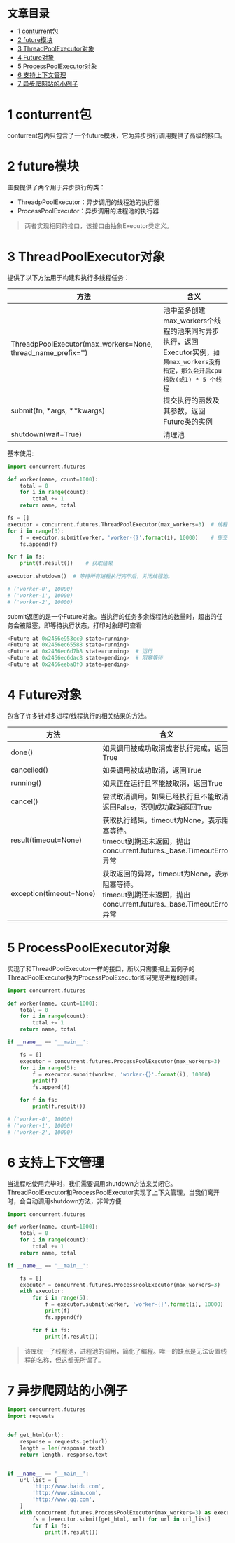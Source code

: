<font size=5 face='微软雅黑'>__文章目录__</font>
<!-- TOC -->

- [1 conturrent包](#1-conturrent包)
- [2 future模块](#2-future模块)
- [3 ThreadPoolExecutor对象](#3-threadpoolexecutor对象)
- [4 Future对象](#4-future对象)
- [5 ProcessPoolExecutor对象](#5-processpoolexecutor对象)
- [6 支持上下文管理](#6-支持上下文管理)
- [7 异步爬网站的小例子](#7-异步爬网站的小例子)

<!-- /TOC -->

# 1 conturrent包
conturrent包内只包含了一个future模块，它为异步执行调用提供了高级的接口。

# 2 future模块
主要提供了两个用于异步执行的类：
- ThreadpPoolExecutor：异步调用的线程池的执行器
- ProcessPoolExecutor：异步调用的进程池的执行器
> 两者实现相同的接口，该接口由抽象Executor类定义。

# 3 ThreadPoolExecutor对象
提供了以下方法用于构建和执行多线程任务：

|方法|含义|
|-----|----|
|ThreadpPoolExecutor(max_workers=None, thread_name_prefix='')|池中至多创建max_workers个线程的池来同时异步执行，返回Executor实例，`如果max_workers没有指定，那么会开启cpu核数(或1) * 5 个线程`
|submit(fn, *args, **kwargs)|提交执行的函数及其参数，返回Future类的实例
|shutdown(wait=True)|清理池  

基本使用:
```python
import concurrent.futures

def worker(name, count=1000):
    total = 0
    for i in range(count):
        total += 1
    return name, total

fs = []
executor = concurrent.futures.ThreadPoolExecutor(max_workers=3)  # 线程池为3
for i in range(3):
    f = executor.submit(worker, 'worker-{}'.format(i), 10000)    # 提交即异步执行
    fs.append(f)

for f in fs:
    print(f.result())    # 获取结果
    
executor.shutdown()  # 等待所有进程执行完毕后，关闭线程池。

# ('worker-0', 10000)
# ('worker-1', 10000)
# ('worker-2', 10000)
```
submit返回的是一个Future对象。当执行的任务多余线程池的数量时，超出的任务会被阻塞，即等待执行状态，打印对象即可查看
```python
<Future at 0x2456e953cc0 state=running>
<Future at 0x2456ec65588 state=running>
<Future at 0x2456ec6d7b8 state=running>  # 运行
<Future at 0x2456ec6dac8 state=pending>  # 阻塞等待
<Future at 0x2456eeba0f0 state=pending>
```

# 4 Future对象
包含了许多针对多进程/线程执行的相关结果的方法。

|方法|含义|
|----|----|
|done()|如果调用被成功取消或者执行完成，返回True|
|cancelled()|如果调用被成功取消，返回True|
|running()|如果正在运行且不能被取消，返回True|
|cancel()|尝试取消调用。如果已经执行且不能取消返回False，否则成功取消返回True|
|result(timeout=None)|获取执行结果，timeout为None，表示阻塞等待。<br>timeout到期还未返回，抛出concurrent.futures._base.TimeoutError异常
|exception(timeout=None)|获取返回的异常，timeout为None，表示阻塞等待。<br>timeout到期还未返回，抛出concurrent.futures._base.TimeoutError异常

# 5 ProcessPoolExecutor对象
实现了和ThreadPoolExecutor一样的接口，所以只需要把上面例子的ThreadPoolExecutor换为ProcessPoolExecutor即可完成进程的创建。
```python
import concurrent.futures

def worker(name, count=1000):
    total = 0
    for i in range(count):
        total += 1
    return name, total

if __name__ == '__main__':

    fs = []
    executor = concurrent.futures.ProcessPoolExecutor(max_workers=3)
    for i in range(5):
        f = executor.submit(worker, 'worker-{}'.format(i), 10000)
        print(f)
        fs.append(f)

    for f in fs:
        print(f.result())

# ('worker-0', 10000)
# ('worker-1', 10000)
# ('worker-2', 10000)
```

# 6 支持上下文管理
当进程吃使用完毕时，我们需要调用shutdown方法来关闭它。ThreadPoolExecutor和ProcessPoolExecutor实现了上下文管理，当我们离开时，会自动调用shutdown方法，非常方便
```python
import concurrent.futures

def worker(name, count=1000):
    total = 0
    for i in range(count):
        total += 1
    return name, total

if __name__ == '__main__':

    fs = []
    executor = concurrent.futures.ProcessPoolExecutor(max_workers=3)
    with executor:
        for i in range(5):
            f = executor.submit(worker, 'worker-{}'.format(i), 10000)
            print(f)
            fs.append(f)

        for f in fs:
            print(f.result())
```
> 该库统一了线程池，进程池的调用，简化了编程。唯一的缺点是无法设置线程的名称，但这都无所谓了。

# 7 异步爬网站的小例子

```python
import concurrent.futures
import requests


def get_html(url):
    response = requests.get(url)
    length = len(response.text)
    return length, response.text


if __name__ == '__main__':
    url_list = [
        'http://www.baidu.com',
        'http://www.sina.com',
        'http://www.qq.com',
    ]
    with concurrent.futures.ProcessPoolExecutor(max_workers=3) as executor:
        fs = [executor.submit(get_html, url) for url in url_list]
        for f in fs:
            print(f.result())
```
